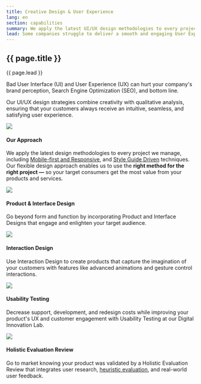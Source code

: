 ```yaml
---
title: Creative Design & User Experience
lang: en
section: capabilities
summary: We apply the latest UI/UX design methodologies to every project and maintain a state-of-the-art Digital Innovation Lab for usability testing.
lead: Some companies struggle to deliver a smooth and engaging User Experience (UX) to customers. <strong>Our clients don't have that problem.</strong>  
---
```


<section>
  <h2>{{ page.title }}</h2>
  <div class="intro">
    <p class="lead">{{ page.lead }}</p>
  </div>
</section>

Bad User Interface (UI) and User Experience (UX) can hurt your company's brand perception, Search Engine Optimization (SEO), and bottom line.

Our UI/UX design strategies combine creativity with qualitative analysis, ensuring that your customers always receive an intuitive, seamless, and satisfying user experience.

<section>
<div class="container">
  <div class="row">
    <div class="col-t6 col-m4 col-l6">
      <img src="{{site.baseurl}}/assets/img/capabilities/capabilities_UX_approach.png">
      <h4>Our Approach</h4><p>We apply the latest design methodologies to every project we manage, including <a href="https://en.wikipedia.org/wiki/Responsive_web_design" target="_blank" title="Responsive Web Design" class="ext">Mobile-first and Responsive</a>, and <a href="http://www.smashingmagazine.com/2015/03/05/automating-style-guide-driven-development/" target="_blank" title="Styleguide Driven Developemnt" class="ext">Style Guide Driven</a> techniques. Our flexible design approach enables us to use the <strong>right method for the right project &mdash;</strong> so your target consumers get the most value from your products and services.</p>
    </div>
    <div class="col-t3 col-m2 col-l3">
      <img src="{{site.baseurl}}/assets/img/capabilities/capabilities_UX_interface.png">
      <h4>Product &amp; Interface Design</h4><p>Go beyond form and function by incorporating Product and Interface Designs that engage and enlighten your target audience.</p>
    </div>
    <div class="col-t3 col-m2 col-l3">
      <img src="{{site.baseurl}}/assets/img/capabilities/capabilities_UX_interaction.png">
      <h4>Interaction Design</h4><p>Use Interaction Design to create products that capture the imagination of your customers with features like advanced animations and gesture control interactions.</p>
    </div>
  </div>
  <div class="row"> 
    <div class="col-t3 col-m4 col-l6">
      <img src="{{site.baseurl}}/assets/img/capabilities/capabilities_UX_testing.png">
      <h4>Usability Testing</h4><p>Decrease support, development, and redesign costs while improving your product's UX and customer engagement with Usability Testing at our Digital Innovation Lab.</p>
    </div>
    <div class="col-t3 col-m4 col-l6">
      <img src="{{site.baseurl}}/assets/img/capabilities/capabilities_UX_review.png">
      <h4>Holistic Evaluation Review</h4><p>Go to market knowing your product was validated by a Holistic Evaluation Review that integrates user research, <a href="https://en.wikipedia.org/wiki/Heuristic_evaluation" target="_blank" title="Heuristic Evaluation" class="ext">heuristic evaluation</a>, and real-world user feedback.</p>
    </div>
  </div>
</div>
</section>  